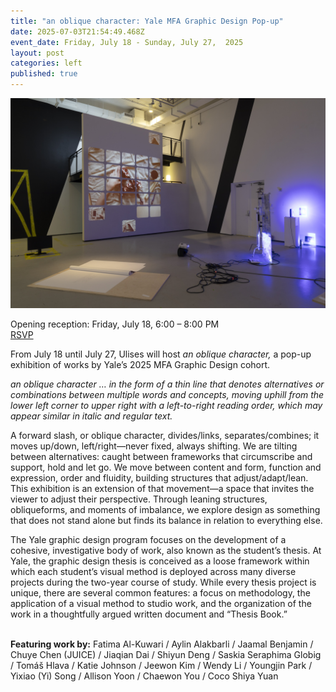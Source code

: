 ```yaml
---
title: "an oblique character: Yale MFA Graphic Design Pop-up"
date: 2025-07-03T21:54:49.468Z
event_date: Friday, July 18 - Sunday, July 27,  2025
layout: post
categories: left
published: true
---
```

![Yale MFA Pop-up, an oblique character](/assets/img/gd-25-installs-35.jpeg)

Opening reception: Friday, July 18, 6:00 – 8:00 PM\
[RSVP](https://www.eventbrite.com/e/an-oblique-character-yale-mfa-graphic-design-pop-up-tickets-1458591820399?aff=oddtdtcreator)

From July 18 until July 27, Ulises will host *an oblique character,* a pop-up exhibition of works by Yale’s 2025 MFA Graphic Design cohort.

*an oblique character … in the form of a thin line that denotes alternatives or combinations between multiple words and concepts, moving uphill from the lower left corner to upper right with a left-to-right reading order, which may appear similar in italic and regular text.*

A forward slash, or oblique character, divides/links, separates/combines; it moves up/down, left/right—never fixed, always shifting. We are tilting between alternatives: caught between frameworks that circumscribe and support, hold and let go. We move between content and form, function and expression, order and fluidity, building structures that adjust/adapt/lean. This exhibition is an extension of that movement—a space that invites the viewer to adjust their perspective. Through leaning structures, obliqueforms, and moments of imbalance, we explore design as something that does not stand alone but finds its balance in relation to everything else.

​​The Yale graphic design program focuses on the development of a cohesive, investigative body of work, also known as the student’s thesis. At Yale, the graphic design thesis is conceived as a loose framework within which each student’s visual method is deployed across many diverse projects during the two-year course of study. While every thesis project is unique, there are several common features: a focus on methodology, the application of a visual method to studio work, and the organization of the work in a thoughtfully argued written document and “Thesis Book.”

**\
Featuring work by:** Fatima Al-Kuwari / Aylin Alakbarli / Jaamal Benjamin / Chuye Chen (JUICE) / Jiaqian Dai / Shiyun Deng / Saskia Seraphima Globig / Tomáš Hlava / Katie Johnson / Jeewon Kim / Wendy Li / Youngjin Park / Yixiao (Yi) Song / Allison Yoon / Chaewon You / Coco Shiya Yuan